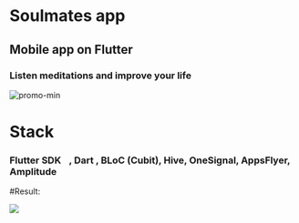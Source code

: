 # Soulmates app

## Mobile app on Flutter <img src="https://cdn.worldvectorlogo.com/logos/flutter-logo.svg" width="15" />

### Listen meditations and improve your life

![promo-min](https://user-images.githubusercontent.com/58935940/221559587-1cf84556-3569-4761-84cf-a5d397709a5f.png)

# Stack

### Flutter SDK <img src="https://cdn.worldvectorlogo.com/logos/flutter-logo.svg" width="10" />, Dart , BLoC (Cubit), Hive, OneSignal, AppsFlyer, Amplitude

#Result:

![](https://media.giphy.com/media/v1.Y2lkPTc5MGI3NjExOGM2NThkYjI1ZDcxZjFhNjIxODEwMGFhZWEwNWU1ZDcyZmE4NTA5NCZjdD1n/ihcQcLXB9ggRoSge7d/giphy.gif)
